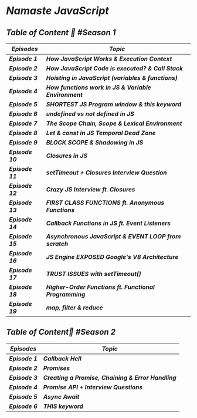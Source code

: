 # _Namaste JavaScript_  

## _Table of Content 🚀 #Season 1_
| _Episodes_ | _Topic_ |
|----|--------------------|
| _**Episode 1**_ | _**How JavaScript Works & Execution Context**_ |
| _**Episode 2**_ | _**How JavaScript Code is executed? & Call Stack**_ |
| _**Episode 3**_ | _**Hoisting in JavaScript (variables & functions)**_ |
| _**Episode 4**_ | _**How functions work in JS & Variable Environment**_ |
| _**Episode 5**_ | _**SHORTEST JS Program window & this keyword**_ |
| _**Episode 6**_ | _**undefined vs not defined in JS**_ |
| _**Episode 7**_ | _**The Scope Chain, Scope & Lexical Environment**_ |
| _**Episode 8**_ | _**Let & const in JS Temporal Dead Zone**_ |
| _**Episode 9**_ | _**BLOCK SCOPE & Shadowing in JS**_ |
| _**Episode 10**_ | _**Closures in JS**_ |
| _**Episode 11**_ | _**setTimeout + Closures Interview Question**_ |
| _**Episode 12**_ | _**Crazy JS Interview ft. Closures**_ |
| _**Episode 13**_ | _**FIRST CLASS FUNCTIONS ft. Anonymous Functions**_ |
| _**Episode 14**_ | _**Callback Functions in JS ft. Event Listeners**_ |
| _**Episode 15**_ | _**Asynchronous JavaScript & EVENT LOOP from scratch**_ |
| _**Episode 16**_ | _**JS Engine EXPOSED Google's V8 Architecture**_ |
| _**Episode 17**_ | _**TRUST ISSUES with setTimeout()**_ |
| _**Episode 18**_ | _**Higher-Order Functions ft. Functional Programming**_ |
| _**Episode 19**_ | _**map, filter & reduce**_ |

## _Table of Content🚀 #Season 2_
| _Episodes_ | _Topic_ |
|----|--------------------|
| _**Episode 1**_ | _**Callback Hell**_ |
| _**Episode 2**_ | _**Promises**_ |
| _**Episode 3**_ | _**Creating a Promise, Chaining & Error Handling**_ |
| _**Episode 4**_ | _**Promise API + Interview Questions**_ |
| _**Episode 5**_ | _**Async Await**_ |
| _**Episode 6**_ | _**THIS keyword**_ |






















